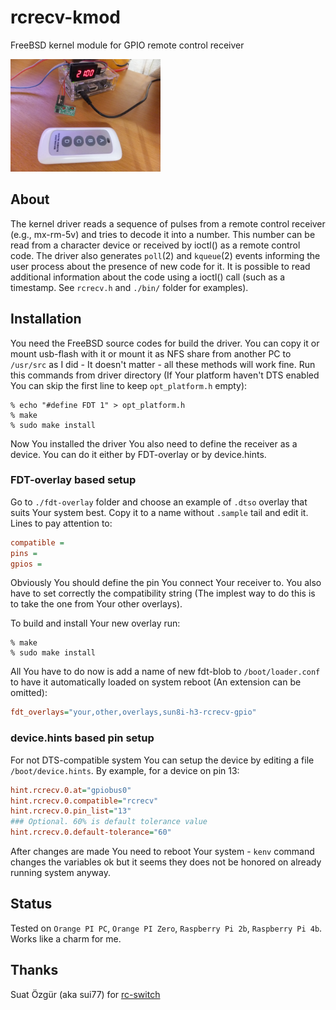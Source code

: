# rcrecv-kmod

FreeBSD kernel module for GPIO remote control receiver

<img width=240 height=180 src="img/RC_Receiver_433MHz.jpeg" title="RC receiver 433MHz" />

## About

The kernel driver reads a sequence of pulses from a remote control receiver
(e.g., mx-rm-5v) and tries to decode it into a number. This number can be read
from a character device or received by ioctl() as a remote control code. The
driver also generates `poll`(2) and `kqueue`(2) events informing the user
process about the presence of new code for it.
It is possible to read additional information about the code using a ioctl()
call (such as a timestamp. See `rcrecv.h` and `./bin/` folder for examples).

## Installation

You need the FreeBSD source codes for build the driver. You can copy it or
mount usb-flash with it or mount it as NFS share from another PC to
`/usr/src` as I did - It doesn't matter - all these methods will work fine.
Run this commands from driver directory (If Your platform haven't DTS enabled
You can skip the first line to keep `opt_platform.h` empty):
```shell
% echo "#define FDT 1" > opt_platform.h
% make
% sudo make install
```
Now You installed the driver You also need to define the receiver as a device.
You can do it either by FDT-overlay or by device.hints.

### FDT-overlay based setup

Go to `./fdt-overlay` folder and choose an example of `.dtso` overlay that
suits Your system best. Copy it to a name without `.sample` tail and edit it.
Lines to pay attention to:
```ini
compatible =
pins =
gpios =
```
Obviously You should define the pin You connect Your receiver to. You also
have to set correctly the compatibility string (The implest way to do this is
to take the one from Your other overlays).

To build and install Your new overlay run:
```shell
% make
% sudo make install
```
All You have to do now is add a name of new fdt-blob to `/boot/loader.conf` to
have it automatically loaded on system reboot (An extension can be omitted):
```ini
fdt_overlays="your,other,overlays,sun8i-h3-rcrecv-gpio"
```

### device.hints based pin setup

For not DTS-compatible system You can setup the device by editing a file
`/boot/device.hints`. By example, for a device on pin 13:

```ini
hint.rcrecv.0.at="gpiobus0"
hint.rcrecv.0.compatible="rcrecv"
hint.rcrecv.0.pin_list="13"
### Optional. 60% is default tolerance value
hint.rcrecv.0.default-tolerance="60"
```

After changes are made You need to reboot Your system - `kenv` command
changes the variables ok but it seems they does not be honored on already
running system anyway.

## Status

Tested on `Orange PI PC`, `Orange PI Zero`, `Raspberry Pi 2b`, `Raspberry Pi 4b`.
Works like a charm for me.

## Thanks

Suat Özgür (aka sui77) for [rc-switch](https://github.com/sui77/rc-switch)
